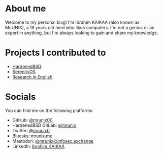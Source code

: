 # About me

Welcome to my personal blog! I'm Ibrahim KAIKAA (also known as Mr.UNIX), 
a 19 years old nerd who likes computers.
I'm not a genius or an expert in anything, but I'm always looking to gain and share my knowledge.

# Projects I contributed to

- [HardenedBSD](https://git.hardenedbsd.org/mrunix).
- [SerenityOS](https://github.com/SerenityOS/serenity/pulls?q=is%3Apr+author%3Amrunix00+is%3Aclosed).
- [Research In English](https://researchinenglish.com/about.html).

# Socials

You can find me on the following platforms:

- GitHub: [@mrunix00](https://github.com/mrunix00)
- HardenedBSD GitLab: [@mrunix](https://git.hardenedbsd.org/mrunix)
- Twitter: [@mrunix0](https://twitter.com/mrunix0)
- Bluesky: [mrunix.me](https://bsky.app/profile/mrunix.me)
- Mastodon: [@mrunix@infosec.exchange](https://infosec.exchange/@mrunix)
- LinkedIn: [Ibrahim KAIKAA](https://www.linkedin.com/in/ibrahimkaikaa/)
